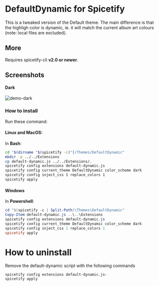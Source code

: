 # DefaultDynamic for Spicetify
This is a tweaked version of the Default theme. The main difference is that the highligh color is dynamic, ie. it will match the current album art colours (note: local files are excluded).

## More
Requires spicetify-cli **v2.0 or newer**.

## Screenshots

#### Dark
![demo-dark](./Dark.gif)

### How to install
Run these command:

#### Linux and MacOS:
In **Bash**:
```bash
cd "$(dirname "$(spicetify -c)")/Themes/DefaultDynamic"
mkdir -p ../../Extensions
cp default-dynamic.js ../../Extensions/.
spicetify config extensions default-dynamic.js
spicetify config current_theme DefaultDynamic color_scheme dark
spicetify config inject_css 1 replace_colors 1
spicetify apply
```

#### Windows
In **Powershell**:
```powershell
cd "$(spicetify -c | Split-Path)\Themes\DefaultDynamic"
Copy-Item default-dynamic.js ..\..\Extensions
spicetify config extensions default-dynamic.js
spicetify config current_theme DefaultDynamic color_scheme dark
spicetify config inject_css 1 replace_colors 1
spicetify apply
```

# How to uninstall 

Remove the default-dynamic script with the following commands 

```
spicetify config extensions default-dynamic.js-
spicetify apply
```